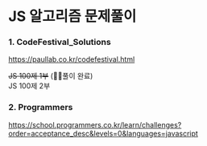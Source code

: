 # JS 알고리즘 문제풀이

### 1. CodeFestival_Solutions

https://paullab.co.kr/codefestival.html

~~JS 100제 1부~~ (🙆‍♀️풀이 완료) <br/>
JS 100제 2부

### 2. Programmers

https://school.programmers.co.kr/learn/challenges?order=acceptance_desc&levels=0&languages=javascript
